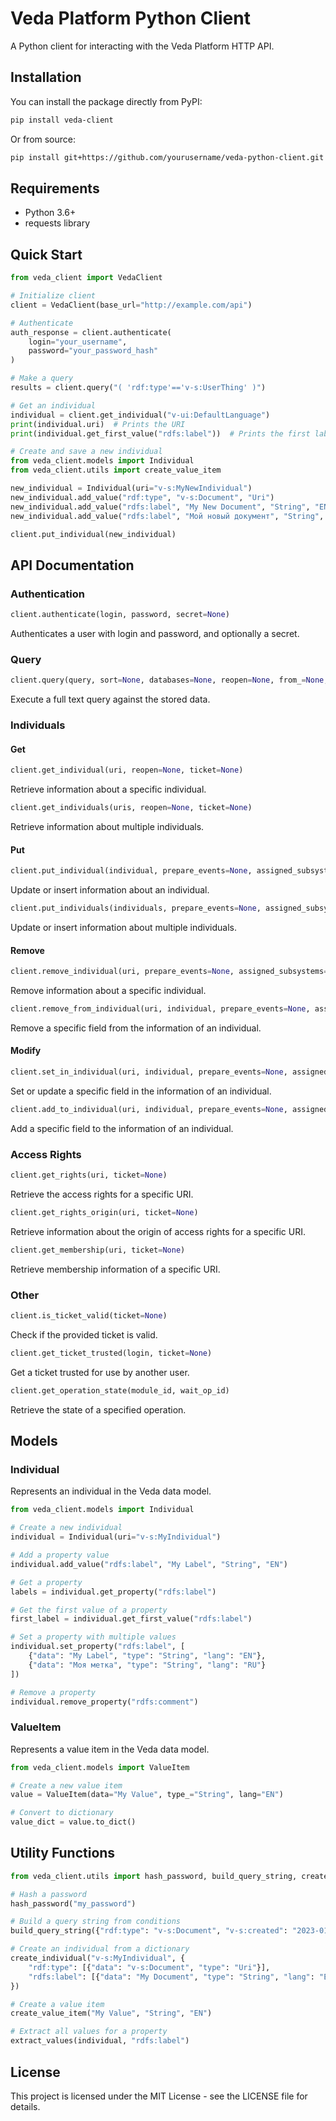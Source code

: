 # Veda Platform Python Client

A Python client for interacting with the Veda Platform HTTP API.

## Installation

You can install the package directly from PyPI:

```bash
pip install veda-client
```

Or from source:

```bash
pip install git+https://github.com/yourusername/veda-python-client.git
```

## Requirements

- Python 3.6+
- requests library

## Quick Start

```python
from veda_client import VedaClient

# Initialize client
client = VedaClient(base_url="http://example.com/api")

# Authenticate
auth_response = client.authenticate(
    login="your_username",
    password="your_password_hash"
)

# Make a query
results = client.query("( 'rdf:type'=='v-s:UserThing' )")

# Get an individual
individual = client.get_individual("v-ui:DefaultLanguage")
print(individual.uri)  # Prints the URI
print(individual.get_first_value("rdfs:label"))  # Prints the first label

# Create and save a new individual
from veda_client.models import Individual
from veda_client.utils import create_value_item

new_individual = Individual(uri="v-s:MyNewIndividual")
new_individual.add_value("rdf:type", "v-s:Document", "Uri")
new_individual.add_value("rdfs:label", "My New Document", "String", "EN")
new_individual.add_value("rdfs:label", "Мой новый документ", "String", "RU")

client.put_individual(new_individual)
```

## API Documentation

### Authentication

```python
client.authenticate(login, password, secret=None)
```

Authenticates a user with login and password, and optionally a secret.

### Query

```python
client.query(query, sort=None, databases=None, reopen=None, from_=None, top=None, limit=None, trace=None, ticket=None)
```

Execute a full text query against the stored data.

### Individuals

#### Get

```python
client.get_individual(uri, reopen=None, ticket=None)
```

Retrieve information about a specific individual.

```python
client.get_individuals(uris, reopen=None, ticket=None)
```

Retrieve information about multiple individuals.

#### Put

```python
client.put_individual(individual, prepare_events=None, assigned_subsystems=None, event_id=None, transaction_id=None, ticket=None)
```

Update or insert information about an individual.

```python
client.put_individuals(individuals, prepare_events=None, assigned_subsystems=None, event_id=None, transaction_id=None, ticket=None)
```

Update or insert information about multiple individuals.

#### Remove

```python
client.remove_individual(uri, prepare_events=None, assigned_subsystems=None, event_id=None, transaction_id=None, ticket=None)
```

Remove information about a specific individual.

```python
client.remove_from_individual(uri, individual, prepare_events=None, assigned_subsystems=None, event_id=None, transaction_id=None, ticket=None)
```

Remove a specific field from the information of an individual.

#### Modify

```python
client.set_in_individual(uri, individual, prepare_events=None, assigned_subsystems=None, event_id=None, transaction_id=None, ticket=None)
```

Set or update a specific field in the information of an individual.

```python
client.add_to_individual(uri, individual, prepare_events=None, assigned_subsystems=None, event_id=None, transaction_id=None, ticket=None)
```

Add a specific field to the information of an individual.

### Access Rights

```python
client.get_rights(uri, ticket=None)
```

Retrieve the access rights for a specific URI.

```python
client.get_rights_origin(uri, ticket=None)
```

Retrieve information about the origin of access rights for a specific URI.

```python
client.get_membership(uri, ticket=None)
```

Retrieve membership information of a specific URI.

### Other

```python
client.is_ticket_valid(ticket=None)
```

Check if the provided ticket is valid.

```python
client.get_ticket_trusted(login, ticket=None)
```

Get a ticket trusted for use by another user.

```python
client.get_operation_state(module_id, wait_op_id)
```

Retrieve the state of a specified operation.

## Models

### Individual

Represents an individual in the Veda data model.

```python
from veda_client.models import Individual

# Create a new individual
individual = Individual(uri="v-s:MyIndividual")

# Add a property value
individual.add_value("rdfs:label", "My Label", "String", "EN")

# Get a property
labels = individual.get_property("rdfs:label")

# Get the first value of a property
first_label = individual.get_first_value("rdfs:label")

# Set a property with multiple values
individual.set_property("rdfs:label", [
    {"data": "My Label", "type": "String", "lang": "EN"},
    {"data": "Моя метка", "type": "String", "lang": "RU"}
])

# Remove a property
individual.remove_property("rdfs:comment")
```

### ValueItem

Represents a value item in the Veda data model.

```python
from veda_client.models import ValueItem

# Create a new value item
value = ValueItem(data="My Value", type_="String", lang="EN")

# Convert to dictionary
value_dict = value.to_dict()
```

## Utility Functions

```python
from veda_client.utils import hash_password, build_query_string, create_individual, create_value_item, extract_values

# Hash a password
hash_password("my_password")

# Build a query string from conditions
build_query_string({"rdf:type": "v-s:Document", "v-s:created": "2023-01-01"})

# Create an individual from a dictionary
create_individual("v-s:MyIndividual", {
    "rdf:type": [{"data": "v-s:Document", "type": "Uri"}],
    "rdfs:label": [{"data": "My Document", "type": "String", "lang": "EN"}]
})

# Create a value item
create_value_item("My Value", "String", "EN")

# Extract all values for a property
extract_values(individual, "rdfs:label")
```

## License

This project is licensed under the MIT License - see the LICENSE file for details.
